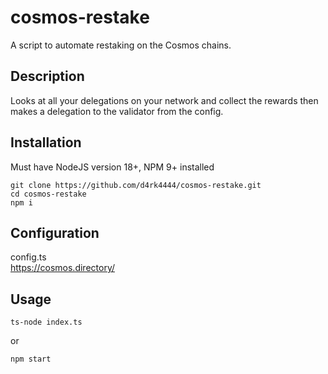 # cosmos-restake
A script to automate restaking on the Cosmos chains.    

## Description
Looks at all your delegations on your network and collect the rewards then makes a delegation to the validator from the config.           

## Installation
Must have NodeJS version 18+, NPM 9+ installed

```
git clone https://github.com/d4rk4444/cosmos-restake.git
cd cosmos-restake
npm i
```

## Configuration
config.ts       
https://cosmos.directory/           

## Usage
```
ts-node index.ts
```
or      
```
npm start
```